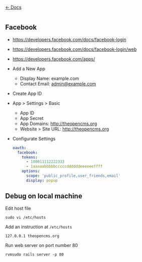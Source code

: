 [&larr; Docs](./README.md)

```
```

## Facebook

* https://developers.facebook.com/docs/facebook-login
* https://developers.facebook.com/docs/facebook-login/web
* https://developers.facebook.com/apps/
* Add a New App

  * Display Name: example.com
  * Contact Email: admin@example.com

* Create App ID

* App > Settings > Basic

  * App ID
  * App Secret
  * App Domains: http://theopencms.org
  * Website > Site URL: http://theopencms.org

* Configurate Settings

  ```yaml
  oauth:
    facebook:
      tokens:
        - 100011112222333
        - 1aaaaabbbbbcccccddddddeeeeeeffff
      options:
        scope: 'public_profile,user_friends,email'
        display: popup
  ```

## Debug on local machine

Edit host file

```
sudo vi /etc/hosts
```

Add an instruction at `/etc/hosts`

```
127.0.0.1 theopencms.org
```

Run web server on port number 80

```
rvmsudo rails server -p 80
```
